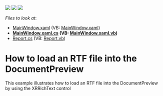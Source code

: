 <!-- default badges list -->
![](https://img.shields.io/endpoint?url=https://codecentral.devexpress.com/api/v1/VersionRange/128601770/12.2.5%2B)
[![](https://img.shields.io/badge/Open_in_DevExpress_Support_Center-FF7200?style=flat-square&logo=DevExpress&logoColor=white)](https://supportcenter.devexpress.com/ticket/details/E4464)
[![](https://img.shields.io/badge/📖_How_to_use_DevExpress_Examples-e9f6fc?style=flat-square)](https://docs.devexpress.com/GeneralInformation/403183)
<!-- default badges end -->
<!-- default file list -->
*Files to look at*:

* [MainWindow.xaml](./CS/MinimalisticReportPreviewDemo/MainWindow.xaml) (VB: [MainWindow.xaml](./VB/MinimalisticReportPreviewDemo/MainWindow.xaml))
* **[MainWindow.xaml.cs](./CS/MinimalisticReportPreviewDemo/MainWindow.xaml.cs) (VB: [MainWindow.xaml.vb](./VB/MinimalisticReportPreviewDemo/MainWindow.xaml.vb))**
* [Report.cs](./CS/MinimalisticReportPreviewDemo/Report.cs) (VB: [Report.vb](./VB/MinimalisticReportPreviewDemo/Report.vb))
<!-- default file list end -->
# How to load an RTF file into the DocumentPreview


<p>This example illustrates how to load an RTF file into the DocumentPreview by using the XRRichText control</p>

<br/>


